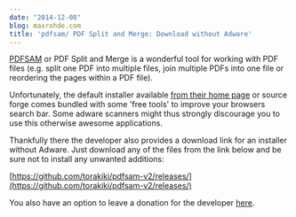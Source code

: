 ```yaml
---
date: "2014-12-08"
blog: maxrohde.com
title: 'pdfsam/ PDF Split and Merge: Download without Adware'
---
```


[PDFSAM](http://www.pdfsam.org/) or PDF Split and Merge is a wonderful tool for working with PDF files (e.g. split one PDF into multiple files, join multiple PDFs into one file or reordering the pages within a PDF file).

Unfortunately, the default installer available [from their home page](http://www.pdfsam.org/download/) or source forge comes bundled with some 'free tools' to improve your browsers search bar. Some adware scanners might thus strongly discourage you to use this otherwise awesome applications.

Thankfully there the developer also provides a download link for an installer without Adware. Just download any of the files from the link below and be sure not to install any unwanted additions:

[https://github.com/torakiki/pdfsam-v2/releases/](https://github.com/torakiki/pdfsam-v2/releases/)

You also have an option to leave a donation for the developer [here](http://sourceforge.net/donate/index.php?group_id=160044).